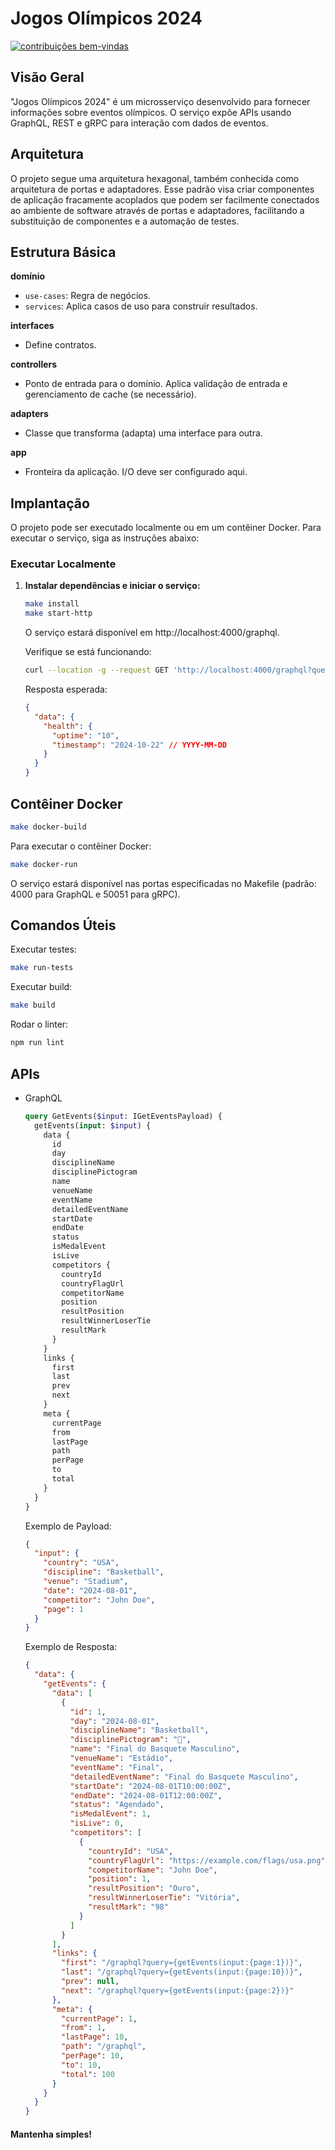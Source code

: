 # Jogos Olímpicos 2024

[![contribuições bem-vindas](https://img.shields.io/badge/contributions-welcome-brightgreen.svg?style=flat)]()

## Visão Geral

"Jogos Olímpicos 2024" é um microsserviço desenvolvido para fornecer informações sobre eventos olímpicos. O serviço expõe APIs usando GraphQL, REST e gRPC para interação com dados de eventos.

## Arquitetura

O projeto segue uma arquitetura hexagonal, também conhecida como arquitetura de portas e adaptadores. Esse padrão visa criar componentes de aplicação fracamente acoplados que podem ser facilmente conectados ao ambiente de software através de portas e adaptadores, facilitando a substituição de componentes e a automação de testes.

## Estrutura Básica

**domínio**

 - `use-cases`: Regra de negócios.
 - `services`: Aplica casos de uso para construir resultados.
 
**interfaces**

 - Define contratos.

**controllers**

 - Ponto de entrada para o domínio. Aplica validação de entrada e gerenciamento de cache (se necessário).

**adapters**

 - Classe que transforma (adapta) uma interface para outra.

**app**

 - Fronteira da aplicação. I/O deve ser configurado aqui.

## Implantação

O projeto pode ser executado localmente ou em um contêiner Docker. Para executar o serviço, siga as instruções abaixo:

### Executar Localmente

1. **Instalar dependências e iniciar o serviço:**

    ```bash
    make install
    make start-http
    ```

    O serviço estará disponível em http://localhost:4000/graphql.

    Verifique se está funcionando:

    ```bash
    curl --location -g --request GET 'http://localhost:4000/graphql?query={health(input:{name:%22Foobar%22}){message}}'
    ```

    Resposta esperada:
    ```json
    {
      "data": {
        "health": {
          "uptime": "10",
          "timestamp": "2024-10-22" // YYYY-MM-DD
        }
      }
    }
    ```

## Contêiner Docker

```bash
make docker-build
```

Para executar o contêiner Docker:

```bash
make docker-run
```

O serviço estará disponível nas portas especificadas no Makefile (padrão: 4000 para GraphQL e 50051 para gRPC).

## Comandos Úteis
Executar testes:

```bash
make run-tests
```

Executar build:

```bash
make build
```
Rodar o linter:

```bash
npm run lint
```

## APIs
- GraphQL

  ```graphql
  query GetEvents($input: IGetEventsPayload) {
    getEvents(input: $input) {
      data {
        id
        day
        disciplineName
        disciplinePictogram
        name
        venueName
        eventName
        detailedEventName
        startDate
        endDate
        status
        isMedalEvent
        isLive
        competitors {
          countryId
          countryFlagUrl
          competitorName
          position
          resultPosition
          resultWinnerLoserTie
          resultMark
        }
      }
      links {
        first
        last
        prev
        next
      }
      meta {
        currentPage
        from
        lastPage
        path
        perPage
        to
        total
      }
    }
  }
  ```
  Exemplo de Payload:

  ```json
  {
    "input": {
      "country": "USA",
      "discipline": "Basketball",
      "venue": "Stadium",
      "date": "2024-08-01",
      "competitor": "John Doe",
      "page": 1
    }
  }
  ```
  Exemplo de Resposta:

  ```json
  {
    "data": {
      "getEvents": {
        "data": [
          {
            "id": 1,
            "day": "2024-08-01",
            "disciplineName": "Basketball",
            "disciplinePictogram": "🏀",
            "name": "Final do Basquete Masculino",
            "venueName": "Estádio",
            "eventName": "Final",
            "detailedEventName": "Final do Basquete Masculino",
            "startDate": "2024-08-01T10:00:00Z",
            "endDate": "2024-08-01T12:00:00Z",
            "status": "Agendado",
            "isMedalEvent": 1,
            "isLive": 0,
            "competitors": [
              {
                "countryId": "USA",
                "countryFlagUrl": "https://example.com/flags/usa.png",
                "competitorName": "John Doe",
                "position": 1,
                "resultPosition": "Ouro",
                "resultWinnerLoserTie": "Vitória",
                "resultMark": "98"
              }
            ]
          }
        ],
        "links": {
          "first": "/graphql?query={getEvents(input:{page:1})}",
          "last": "/graphql?query={getEvents(input:{page:10})}",
          "prev": null,
          "next": "/graphql?query={getEvents(input:{page:2})}"
        },
        "meta": {
          "currentPage": 1,
          "from": 1,
          "lastPage": 10,
          "path": "/graphql",
          "perPage": 10,
          "to": 10,
          "total": 100
        }
      }
    }
  }
  ```
  
#### Mantenha simples!